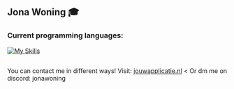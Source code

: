 ## Jona Woning 🎓

### Current programming languages:

[![My Skills](https://skillicons.dev/icons?i=js,html,css,java,php,python,react,typescript,laravel,asp.net,c#)](https://skillicons.dev)

##
You can contact me in different ways!
Visit: [jouwapplicatie.nl](https://jouwapplicatie.nl) <
Or dm me on discord: jonawoning

